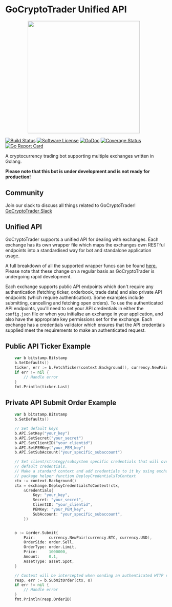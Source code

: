 # GoCryptoTrader Unified API

<img src="https://github.com/thrasher-corp/gocryptotrader/blob/master/web/src/assets/page-logo.png?raw=true" width="350px" height="350px" hspace="70">

[![Build Status](https://github.com/thrasher-corp/gocryptotrader/actions/workflows/tests.yml/badge.svg?branch=master)](https://github.com/thrasher-corp/gocryptotrader/actions/workflows/tests.yml)
[![Software License](https://img.shields.io/badge/License-MIT-orange.svg?style=flat-square)](https://github.com/thrasher-corp/gocryptotrader/blob/master/LICENSE)
[![GoDoc](https://godoc.org/github.com/thrasher-corp/gocryptotrader?status.svg)](https://godoc.org/github.com/thrasher-corp/gocryptotrader)
[![Coverage Status](http://codecov.io/github/thrasher-corp/gocryptotrader/coverage.svg?branch=master)](http://codecov.io/github/thrasher-corp/gocryptotrader?branch=master)
[![Go Report Card](https://goreportcard.com/badge/github.com/thrasher-corp/gocryptotrader)](https://goreportcard.com/report/github.com/thrasher-corp/gocryptotrader)

A cryptocurrency trading bot supporting multiple exchanges written in Golang.

**Please note that this bot is under development and is not ready for production!**

## Community

Join our slack to discuss all things related to GoCryptoTrader! [GoCryptoTrader Slack](https://join.slack.com/t/gocryptotrader/shared_invite/enQtNTQ5NDAxMjA2Mjc5LTc5ZDE1ZTNiOGM3ZGMyMmY1NTAxYWZhODE0MWM5N2JlZDk1NDU0YTViYzk4NTk3OTRiMDQzNGQ1YTc4YmRlMTk)

## Unified API

GoCryptoTrader supports a unified API for dealing with exchanges. Each exchange
has its own wrapper file which maps the exchanges own RESTful endpoints into a
standardised way for bot and standalone application usage.

A full breakdown of all the supported wrapper funcs can be found [here.](https://github.com/thrasher-corp/gocryptotrader/blob/master/exchanges/interfaces.go#L21)
Please note that these change on a regular basis as GoCryptoTrader is undergoing
rapid development.

Each exchange supports public API endpoints which don't require any authentication
(fetching ticker, orderbook, trade data) and also private API endpoints (which
require authentication). Some examples include submitting, cancelling and fetching
open orders). To use the authenticated API endpoints, you'll need to set your API
credentials in either the `config.json` file or when you initialise an exchange in
your application, and also have the appropriate key permissions set for the exchange.
Each exchange has a credentials validator which ensures that the API credentials
supplied meet the requirements to make an authenticated request.

## Public API Ticker Example

```go
    var b bitstamp.Bitstamp
    b.SetDefaults()
    ticker, err := b.FetchTicker(context.Background(), currency.NewPair(currency.BTC, currency.USD), asset.Spot)
    if err != nil {
        // Handle error
    }
    fmt.Println(ticker.Last)
```

## Private API Submit Order Example

```go
    var b bitstamp.Bitstamp
    b.SetDefaults()

    // Set default keys 
    b.API.SetKey("your_key") 
    b.API.SetSecret("your_secret") 
    b.API.SetClientID("your_clientid")
    b.API.SetPEMKey("your_PEM_key")
    b.API.SetSubAccount("your_specific_subaccount")

    // Set client/strategy/subsystem specific credentials that will override
    // default credentials.
    // Make a standard context and add credentials to it by using exchange 
    // package helper function DeployCredentialsToContext
	ctx := context.Background() 
	ctx = exchange.DeployCredentialsToContext(ctx, 
		&Credentials{
            Key: "your_key", 
            Secret: "your_secret", 
            ClientID: "your_clientid",
            PEMKey: "your_PEM_key",
            SubAccount: "your_specific_subaccount",
        })


    o := &order.Submit{
        Pair:      currency.NewPair(currency.BTC, currency.USD),
        OrderSide: order.Sell,
        OrderType: order.Limit,
        Price:     1000000,
        Amount:    0.1,
        AssetType: asset.Spot,
    }

    // Context will be intercepted when sending an authenticated HTTP request. 
    resp, err := b.SubmitOrder(ctx, o)
    if err != nil {
        // Handle error
    }
    fmt.Println(resp.OrderID)
```
